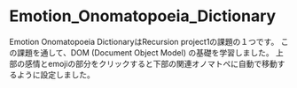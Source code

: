 # Emotion_Onomatopoeia_Dictionary
Emotion Onomatopoeia DictionaryはRecursion project1の課題の１つです。
この課題を通して、DOM (Document Object Model) の基礎を学習しました。
上部の感情とemojiの部分をクリックすると下部の関連オノマトペに自動で移動するように設定しました。

